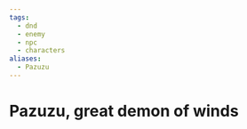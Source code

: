 ```yaml
---
tags:
  - dnd
  - enemy
  - npc
  - characters
aliases:
  - Pazuzu
---
```

# Pazuzu, great demon of winds